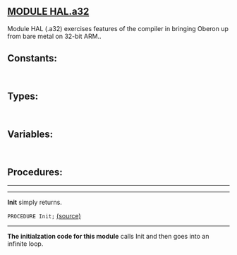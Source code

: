
## [MODULE HAL.a32](https://github.com/io-core/Bootloaders/blob/main/HAL.a32.Mod)
Module HAL (.a32) exercises features of the compiler in bringing Oberon up from bare metal on 32-bit ARM..


## Constants:
```


```
## Types:
```


```
## Variables:
```


```
## Procedures:
---
---
**Init** simply returns.

`PROCEDURE Init;` [(source)](https://github.com/io-core/Bootloaders/blob/main/HAL.a32.Mod#L22)

---
**The initialzation code for this module** calls Init and then goes into an infinite loop.
